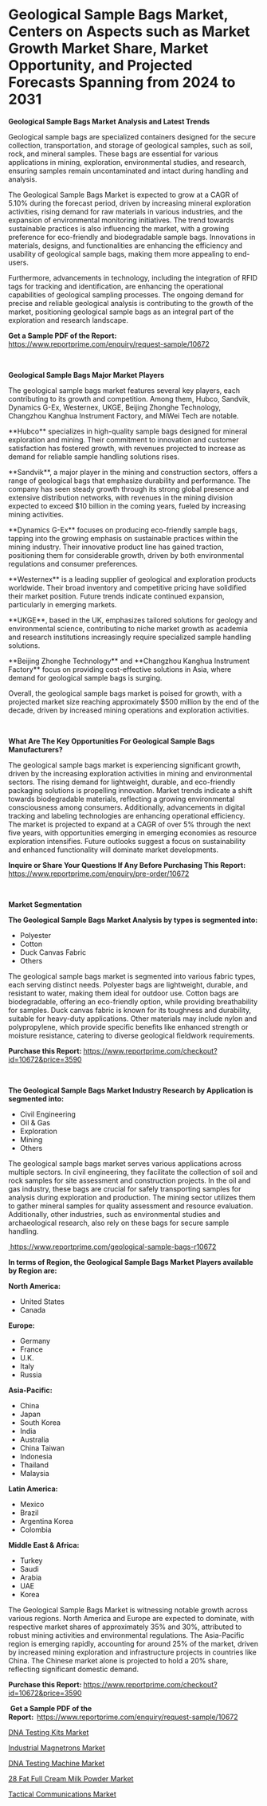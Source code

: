 <p><h1>Geological Sample Bags Market, Centers on Aspects such as Market Growth Market Share, Market Opportunity, and Projected Forecasts Spanning from 2024 to 2031</h1></p><p><strong>Geological Sample Bags Market Analysis and Latest Trends</strong></p>
<p><p>Geological sample bags are specialized containers designed for the secure collection, transportation, and storage of geological samples, such as soil, rock, and mineral samples. These bags are essential for various applications in mining, exploration, environmental studies, and research, ensuring samples remain uncontaminated and intact during handling and analysis.</p><p>The Geological Sample Bags Market is expected to grow at a CAGR of 5.10% during the forecast period, driven by increasing mineral exploration activities, rising demand for raw materials in various industries, and the expansion of environmental monitoring initiatives. The trend towards sustainable practices is also influencing the market, with a growing preference for eco-friendly and biodegradable sample bags. Innovations in materials, designs, and functionalities are enhancing the efficiency and usability of geological sample bags, making them more appealing to end-users.</p><p>Furthermore, advancements in technology, including the integration of RFID tags for tracking and identification, are enhancing the operational capabilities of geological sampling processes. The ongoing demand for precise and reliable geological analysis is contributing to the growth of the market, positioning geological sample bags as an integral part of the exploration and research landscape.</p></p>
<p><strong>Get a Sample PDF of the Report:&nbsp;</strong> <a href="https://www.reportprime.com/enquiry/request-sample/10672?utm_campaign=1284&utm_medium=2&utm_source=Github&utm_content=ia&utm_term=10102024&utm_id=geological-sample-bags">https://www.reportprime.com/enquiry/request-sample/10672</a></p>
<p>&nbsp;</p>
<p><strong>Geological Sample Bags Major Market Players</strong></p>
<p><p>The geological sample bags market features several key players, each contributing to its growth and competition. Among them, Hubco, Sandvik, Dynamics G-Ex, Westernex, UKGE, Beijing Zhonghe Technology, Changzhou Kanghua Instrument Factory, and MiWei Tech are notable.</p><p>**Hubco** specializes in high-quality sample bags designed for mineral exploration and mining. Their commitment to innovation and customer satisfaction has fostered growth, with revenues projected to increase as demand for reliable sample handling solutions rises.</p><p>**Sandvik**, a major player in the mining and construction sectors, offers a range of geological bags that emphasize durability and performance. The company has seen steady growth through its strong global presence and extensive distribution networks, with revenues in the mining division expected to exceed $10 billion in the coming years, fueled by increasing mining activities.</p><p>**Dynamics G-Ex** focuses on producing eco-friendly sample bags, tapping into the growing emphasis on sustainable practices within the mining industry. Their innovative product line has gained traction, positioning them for considerable growth, driven by both environmental regulations and consumer preferences.</p><p>**Westernex** is a leading supplier of geological and exploration products worldwide. Their broad inventory and competitive pricing have solidified their market position. Future trends indicate continued expansion, particularly in emerging markets.</p><p>**UKGE**, based in the UK, emphasizes tailored solutions for geology and environmental science, contributing to niche market growth as academia and research institutions increasingly require specialized sample handling solutions.</p><p>**Beijing Zhonghe Technology** and **Changzhou Kanghua Instrument Factory** focus on providing cost-effective solutions in Asia, where demand for geological sample bags is surging.</p><p>Overall, the geological sample bags market is poised for growth, with a projected market size reaching approximately $500 million by the end of the decade, driven by increased mining operations and exploration activities.</p></p>
<p>&nbsp;</p>
<p><strong>What Are The Key Opportunities For Geological Sample Bags Manufacturers?</strong></p>
<p><p>The geological sample bags market is experiencing significant growth, driven by the increasing exploration activities in mining and environmental sectors. The rising demand for lightweight, durable, and eco-friendly packaging solutions is propelling innovation. Market trends indicate a shift towards biodegradable materials, reflecting a growing environmental consciousness among consumers. Additionally, advancements in digital tracking and labeling technologies are enhancing operational efficiency. The market is projected to expand at a CAGR of over 5% through the next five years, with opportunities emerging in emerging economies as resource exploration intensifies. Future outlooks suggest a focus on sustainability and enhanced functionality will dominate market developments.</p></p>
<p><strong>Inquire or Share Your Questions If Any Before Purchasing This Report:</strong> <a href="https://www.reportprime.com/enquiry/pre-order/10672?utm_campaign=1284&utm_medium=2&utm_source=Github&utm_content=ia&utm_term=10102024&utm_id=geological-sample-bags">https://www.reportprime.com/enquiry/pre-order/10672</a></p>
<p>&nbsp;</p>
<p><strong>Market Segmentation</strong></p>
<p><strong>The Geological Sample Bags Market Analysis by types is segmented into:</strong></p>
<p><ul><li>Polyester</li><li>Cotton</li><li>Duck Canvas Fabric</li><li>Others</li></ul></p>
<p><p>The geological sample bags market is segmented into various fabric types, each serving distinct needs. Polyester bags are lightweight, durable, and resistant to water, making them ideal for outdoor use. Cotton bags are biodegradable, offering an eco-friendly option, while providing breathability for samples. Duck canvas fabric is known for its toughness and durability, suitable for heavy-duty applications. Other materials may include nylon and polypropylene, which provide specific benefits like enhanced strength or moisture resistance, catering to diverse geological fieldwork requirements.</p></p>
<p><strong>Purchase this Report:&nbsp;</strong><a href="https://www.reportprime.com/checkout?id=10672&price=3590&utm_campaign=1284&utm_medium=2&utm_source=Github&utm_content=ia&utm_term=10102024&utm_id=geological-sample-bags">https://www.reportprime.com/checkout?id=10672&price=3590</a></p>
<p>&nbsp;</p>
<p><strong>The Geological Sample Bags Market Industry Research by Application is segmented into:</strong></p>
<p><ul><li>Civil Engineering</li><li>Oil & Gas</li><li>Exploration</li><li>Mining</li><li>Others</li></ul></p>
<p><p>The geological sample bags market serves various applications across multiple sectors. In civil engineering, they facilitate the collection of soil and rock samples for site assessment and construction projects. In the oil and gas industry, these bags are crucial for safely transporting samples for analysis during exploration and production. The mining sector utilizes them to gather mineral samples for quality assessment and resource evaluation. Additionally, other industries, such as environmental studies and archaeological research, also rely on these bags for secure sample handling.</p></p>
<p><a href="https://www.reportprime.com/geological-sample-bags-r10672?utm_campaign=1284&utm_medium=2&utm_source=Github&utm_content=ia&utm_term=10102024&utm_id=geological-sample-bags">&nbsp;https://www.reportprime.com/geological-sample-bags-r10672</a></p>
<p><strong>In terms of Region, the Geological Sample Bags Market Players available by Region are:</strong></p>
<p>
    <p> <strong> North America: </strong>
        <ul>
            <li>United States</li>
            <li>Canada</li>
        </ul>
        </p> 
    <p> <strong> Europe: </strong>
        <ul>
            <li>Germany</li>
            <li>France</li>
            <li>U.K.</li>
            <li>Italy</li>
            <li>Russia</li>
        </ul>
        </p> 
    <p> <strong> Asia-Pacific: </strong>
        <ul>
            <li>China</li>
            <li>Japan</li>
            <li>South Korea</li>
            <li>India</li>
            <li>Australia</li>
            <li>China Taiwan</li>
            <li>Indonesia</li>
            <li>Thailand</li>
            <li>Malaysia</li>
        </ul>
        </p> 
    <p> <strong> Latin America: </strong>
        <ul>
            <li>Mexico</li>
            <li>Brazil</li>
            <li>Argentina Korea</li>
            <li>Colombia</li>
        </ul>
        </p> 
    <p> <strong> Middle East & Africa: </strong>
        <ul>
            <li>Turkey</li>
            <li>Saudi</li>
            <li>Arabia</li>
            <li>UAE</li>
            <li>Korea</li>
        </ul>
    </p>
    </p>
<p><p>The Geological Sample Bags Market is witnessing notable growth across various regions. North America and Europe are expected to dominate, with respective market shares of approximately 35% and 30%, attributed to robust mining activities and environmental regulations. The Asia-Pacific region is emerging rapidly, accounting for around 25% of the market, driven by increased mining exploration and infrastructure projects in countries like China. The Chinese market alone is projected to hold a 20% share, reflecting significant domestic demand.</p></p>
<p><strong>Purchase this Report: </strong><a href="https://www.reportprime.com/checkout?id=10672&price=3590&utm_campaign=1284&utm_medium=2&utm_source=Github&utm_content=ia&utm_term=10102024&utm_id=geological-sample-bags">https://www.reportprime.com/checkout?id=10672&price=3590</a></p>
<p>&nbsp;<strong>Get a Sample PDF of the Report:&nbsp;&nbsp;</strong><a href="https://www.reportprime.com/enquiry/request-sample/10672?utm_campaign=1284&utm_medium=2&utm_source=Github&utm_content=ia&utm_term=10102024&utm_id=geological-sample-bags">https://www.reportprime.com/enquiry/request-sample/10672</a></p>
<p><strong></strong></p>
<p><p><a href="https://www.linkedin.com/pulse/competitive-intelligence-dna-testing-kits-market-key-players-fa3be?utm_campaign=1284&utm_medium=2&utm_source=Github&utm_content=ia&utm_term=10102024&utm_id=geological-sample-bags">DNA Testing Kits Market</a></p><p><a href="https://www.linkedin.com/pulse/industrial-magnetrons-market-global-insights-sales-i3qrc?utm_campaign=1284&utm_medium=2&utm_source=Github&utm_content=ia&utm_term=10102024&utm_id=geological-sample-bags">Industrial Magnetrons Market</a></p><p><a href="https://www.linkedin.com/pulse/digital-transformation-dna-testing-machine-industry-market-bjine?utm_campaign=1284&utm_medium=2&utm_source=Github&utm_content=ia&utm_term=10102024&utm_id=geological-sample-bags">DNA Testing Machine Market</a></p><p><a href="https://issuu.com/reportprime-2/docs/28-fat-full-cream-milk-powder-marke_45ca163c13a029?utm_campaign=1284&utm_medium=2&utm_source=Github&utm_content=ia&utm_term=10102024&utm_id=geological-sample-bags">28 Fat Full Cream Milk Powder Market</a></p><p><a href="https://issuu.com/reportprime-2/docs/tactical-communications-market-size_72a8f2b13b9042?utm_campaign=1284&utm_medium=2&utm_source=Github&utm_content=ia&utm_term=10102024&utm_id=geological-sample-bags">Tactical Communications Market</a></p></p>